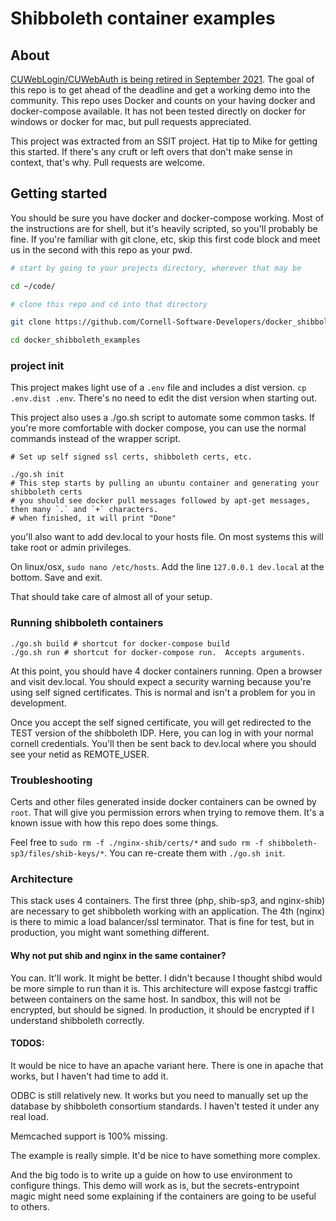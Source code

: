 # Shibboleth container examples

## About

[CUWebLogin/CUWebAuth is being retired in September 2021](https://it.cornell.edu/websso/cuweblogincuwebauth-retirement). 
The goal of this repo is to get ahead of the deadline and get a working demo into the community.  This repo uses Docker and counts on your having docker and docker-compose available.  It has not been tested directly on docker for windows or docker for mac, but pull requests appreciated.

This project was extracted from an SSIT project.  Hat tip to Mike for getting this started.  If there's any cruft or left overs that don't make sense in context, that's why.  Pull requests are welcome.

## Getting started

You should be sure you have docker and docker-compose working.  Most of the instructions are for shell, but it's heavily scripted, so you'll probably be fine.  If you're familiar with git clone, etc, skip this first code block and meet us in the second with this repo as your pwd.

```bash
# start by going to your projects directory, wherever that may be

cd ~/code/

# clone this repo and cd into that directory

git clone https://github.com/Cornell-Software-Developers/docker_shibboleth_examples.git

cd docker_shibboleth_examples
```

### project init
This project makes light use of a `.env` file and includes a dist version.  `cp .env.dist .env`.  There's no need to edit the dist version when starting out.

This project also uses a ./go.sh script to automate some common tasks.  If you're more comfortable with docker compose, you can use the normal commands instead of the wrapper script.

```
# Set up self signed ssl certs, shibboleth certs, etc.

./go.sh init
# This step starts by pulling an ubuntu container and generating your shibboleth certs
# you should see docker pull messages followed by apt-get messages, then many `.` and `+` characters.
# when finished, it will print "Done"
```

you'll also want to add dev.local to your hosts file.  On most systems this will take root or admin privileges.

On linux/osx, `sudo nano /etc/hosts`.  Add the line `127.0.0.1 dev.local` at the bottom. Save and exit.

That should take care of almost all of your setup.

### Running shibboleth containers

```
./go.sh build # shortcut for docker-compose build
./go.sh run # shortcut for docker-compose run.  Accepts arguments.
```

At this point, you should have 4 docker containers running.  Open a browser and visit dev.local.  You should expect a security warning because you're using self signed certificates.  This is normal and isn't a problem for you in development.

Once you accept the self signed certificate, you will get redirected to the TEST version of the shibboleth IDP.  Here, you can log in with your normal cornell credentials.  You'll then be sent back to dev.local where you should see your netid as REMOTE_USER.

### Troubleshooting

Certs and other files generated inside docker containers can be owned by `root`.  That will give you permission errors when trying to remove them.  It's a known issue with how this repo does some things.

Feel free to `sudo rm -f ./nginx-shib/certs/*` and `sudo rm -f shibboleth-sp3/files/shib-keys/*`.  You can re-create them with `./go.sh init`.


### Architecture

This stack uses 4 containers.  The first three (php, shib-sp3, and nginx-shib) are necessary to get shibboleth working with an application.  The 4th (nginx) is there to mimic a load balancer/ssl terminator.  That is fine for test, but in production, you might want something different.

#### Why not put shib and nginx in the same container?

You can.  It'll work.  It might be better.  I didn't because I thought shibd would be more simple to run than it is.  This architecture will expose fastcgi traffic between containers on the same host.  In sandbox, this will not be encrypted, but should be signed.  In production, it should be encrypted if I understand shibboleth correctly.


#### TODOS:

It would be nice to have an apache variant here.  There is one in apache that works, but I haven't had time to add it.

ODBC is still relatively new.  It works but you need to manually set up the database by shibboleth consortium standards.  I haven't tested it under any real load.

Memcached support is 100% missing.

The example is really simple.  It'd be nice to have something more complex.

And the big todo is to write up a guide on how to use environment to configure things.  This demo will work as is, but the secrets-entrypoint magic might need some explaining if the containers are going to be useful to others.





